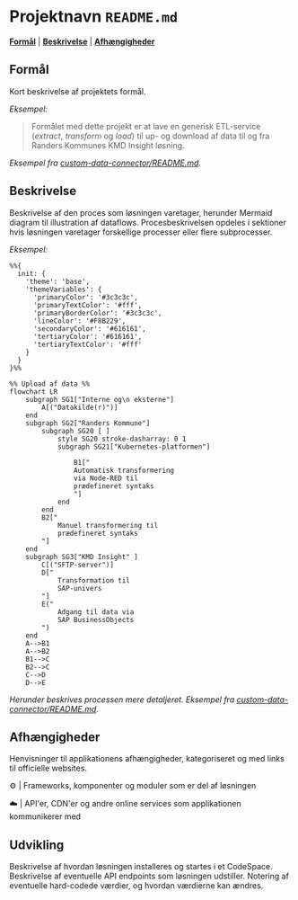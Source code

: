 # Projektnavn  `README.md`
[**Formål**](#formål) | [**Beskrivelse**](#beskrivelse) | [**Afhængigheder**](#afh%C3%A6ngigheder)

## Formål

Kort beskrivelse af projektets formål.

*Eksempel:*
> Formålet med dette projekt er at lave en generisk ETL-service (_extract_, _transform_ og _load_) til up- og download af data til og fra Randers Kommunes KMD Insight løsning.

*Eksempel fra [custom-data-connector/README.md](https://github.com/Randers-Kommune-Digitalisering/custom-data-connector/blob/main/README.md).*

## Beskrivelse

Beskrivelse af den proces som løsningen varetager, herunder Mermaid diagram til illustration af dataflows. Procesbeskrivelsen opdeles i sektioner hvis løsningen varetager forskellige processer eller flere subprocesser.

*Eksempel:*
```mermaid
%%{
  init: {
    'theme': 'base',
    'themeVariables': {
      'primaryColor': '#3c3c3c',
      'primaryTextColor': '#fff',
      'primaryBorderColor': '#3c3c3c',
      'lineColor': '#F8B229',
      'secondaryColor': '#616161',
      'tertiaryColor': '#616161',
      'tertiaryTextColor': '#fff'
    }
  }
}%%

%% Upload af data %%
flowchart LR
    subgraph SG1["Interne og\n eksterne"]
        A[("Datakilde(r)")] 
    end
    subgraph SG2["Randers Kommune"]
        subgraph SG20 [ ]
            style SG20 stroke-dasharray: 0 1  
            subgraph SG21["Kubernetes-platformen"]
            
                B1["
                Automatisk transformering
                via Node-RED til 
                prædefineret syntaks
                "]
            end
        end
        B2["
            Manuel transformering til 
            prædefineret syntaks
        "]
    end
    subgraph SG3["KMD Insight" ]
        C[("SFTP-server")]
        D["
            Transformation til 
            SAP-univers
        "]
        E("
            Adgang til data via
            SAP BusinessObjects
        ")
    end
    A-->B1
    A-->B2
    B1-->C
    B2-->C
    C-->D
    D-->E
```
*Herunder beskrives processen mere detaljeret. Eksempel fra [custom-data-connector/README.md](https://github.com/Randers-Kommune-Digitalisering/custom-data-connector/blob/main/README.md).*

## Afhængigheder

Henvisninger til applikationens afhængigheder, kategoriseret og med links til officielle websites.

:gear: | Frameworks, komponenter og moduler som er del af løsningen

:cloud: | API'er, CDN'er og andre online services som applikationen kommunikerer med

## Udvikling

Beskrivelse af hvordan løsningen installeres og startes i et CodeSpace.
Beskrivelse af eventuelle API endpoints som løsningen udstiller.
Notering af eventuelle hard-codede værdier, og hvordan værdierne kan ændres.
